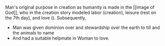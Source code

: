 
Man's original purpose in creation as humanity is made in the [[image of God]], who in the creation story modeled labor (creation), leisure (rest on the 7th day), and love ().
Subsequently, 
- Man was given dominion over and stewardship over the earth to till and the animals to name
- And had a suitable helpmate in Woman to love.